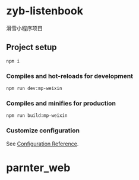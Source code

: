 # zyb-listenbook
滑雪小程序项目

## Project setup
```
npm i
```

### Compiles and hot-reloads for development
```
npm run dev:mp-weixin
```

### Compiles and minifies for production
```
npm run build:mp-weixin
```

### Customize configuration
See [Configuration Reference](https://cli.vuejs.org/config/).
# parnter_web
